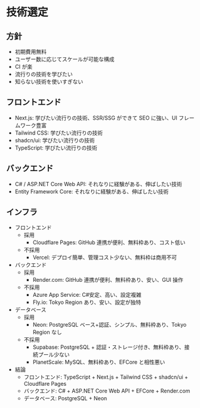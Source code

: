 # 技術選定

## 方針

- 初期費用無料
- ユーザー数に応じてスケールが可能な構成
- CI が楽
- 流行りの技術を学びたい
- 知らない技術を使いすぎない

## フロントエンド

- Next.js: 学びたい流行りの技術、SSR/SSG ができて SEO に強い、UI フレームワーク豊富
- Tailwind CSS: 学びたい流行りの技術
- shadcn/ui: 学びたい流行りの技術
- TypeScript: 学びたい流行りの技術

## バックエンド

- C# / ASP.NET Core Web API: それなりに経験がある、伸ばしたい技術
- Entity Framework Core: それなりに経験がある、伸ばしたい技術

## インフラ

- フロントエンド
  - 採用
    - Cloudflare Pages: GitHub 連携が便利、無料枠あり、コスト低い
  - 不採用
    - Vercel: デプロイ簡単、管理コスト少ない、無料枠は商用不可
- バックエンド
  - 採用
    - Render.com: GitHub 連携が便利、無料枠あり、安い、GUI 操作
  - 不採用
    - Azure App Service: C#安定、高い、設定複雑
    - Fly.io: Tokyo Region あり、安い、設定が独特
- データベース
  - 採用
    - Neon: PostgreSQL ベース+認証、シンプル、無料枠あり、Tokyo Region なし
  - 不採用
    - Supabase: PostgreSQL + 認証・ストレージ付き、無料枠あり、接続プール少ない
    - PlanetScale: MySQL、無料枠あり、EFCore と相性悪い
- 結論
  - フロントエンド: TypeScript + Next.js + Tailwind CSS + shadcn/ui + Cloudflare Pages
  - バックエンド: C# + ASP.NET Core Web API + EFCore + Render.com
  - データベース: PostgreSQL + Neon
